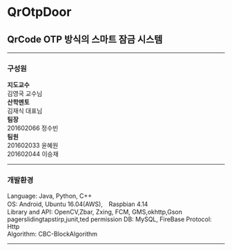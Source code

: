 # QrOtpDoor
## QrCode OTP 방식의 스마트 잠금 시스템
***
### 구성원
**지도교수**  
김영국 교수님  
**산학멘토**  
김재식 대표님  
**팀장**  
201602066 정수빈  
**팀원**  
201602033 윤혜원  
201602044 이승재  

***
### 개발환경
Language: Java, Python, C++  
OS: Android, Ubuntu 16.04(AWS),　Raspbian 4.14   
Library and API: OpenCV,Zbar, Zxing, FCM, GMS,okhttp,Gson
pagerslidingtapstirp,junit,ted permission
DB: MySQL, FireBase 
Protocol: Http  
Algorithm: CBC-BlockAlgorithm  
***

